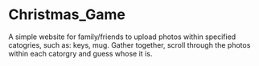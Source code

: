 # Christmas_Game

A simple website for family/friends to upload photos within specified catogries, such as: keys, mug. Gather together, scroll through the photos within each catorgry and guess whose it is. 